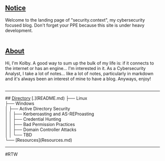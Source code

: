 ## <u>Notice</u>
Welcome to the landing page of "security.context", my cybersecurity focused blog. Don't forget your PPE because this site is under heavy development.<br><br>
## <u>About</u>
Hi, I'm Kolby. A good way to sum up the bulk of my life is: if it connects to the internet or has an engine... I'm interested in it. As a Cybersecurity Analyst, I take a lot of notes... like a lot of notes, particularly in markdown and it's always been an interest of mine to have a blog. Anyways, enjoy!<br><br>
<hr>
## <u>Directory</u>
[.](README.md)  
├── Linux<br>
├── Windows<br>
│   ├── Active Directory Security<br>
│   │   ├── Kerberoasting and AS-REProasting<br>
│   │   ├── Credential Hunting<br>
│   │   ├── Bad Permission Practices<br>
│   │   ├── Domain Controller Attacks <br>
│   │   └── TBD<br>
└── [Resources](Resources.md)<br><hr>
#RTW


